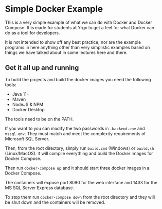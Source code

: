 # Simple Docker Example

This is a very simple example of what we can do with Docker and Docker Compose.
It is made for students at Yrgo to get a feel for what Docker can do as a
tool for developers.

It is not intended to show off any best practice, nor are the example programs
in here anything other than very simplistic examples based on things we have
talked about in some lectures here and there.

## Get it all up and running

To build the projects and build the docker images you need the following tools:
* Java 11+
* Maven
* NodeJS & NPM
* Docker Desktop

The tools need to be on the PATH.

If you want to you can modify the two passwords in `.backend.env` and 
`mssql.env`. They must match and meet the complexity requirements of 
Microsoft SQL Server.

Then, from the root directory, simply run `build.cmd` (Windows) or `build.sh` 
(Linux/MacOS). It will compile everything and build the Docker images for 
Docker Compose.

Then run `docker-compose up` and it should start three docker images in a
Docker Compose.

The containers will expose port 8080 for the web interface and 1433 for the
MS SQL Server Express database.

To stop them run `docker-compose down` from the root directory and they will
be shut down and the containers will be removed.